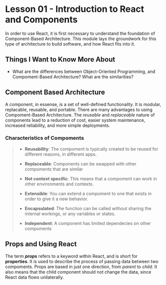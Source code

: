 # Lesson 01 - Introduction to React and Components

In order to use React, it is first necessary to understand the foundation of Component-Based Architecture. This module lays the groundwork for this type of architecture to build software, and how React fits into it.  

## Things I Want to Know More About

- What are the differences between Object-Oriented Programming, and Compoment-Based Architecture? What are the similarities?

## Component Based Architecture  

A component, in essense, is a set of well-defined functionality. It is modular, replacable, reusable, and portable. There are many advantages to using Compoment-Based Architecture. The *reusable* and *replaceable* nature of components lead to a reduction of cost, easier system maintenance, increased reliability, and more simple deployments.  

### Characteristics of Compoments

> - **Reusability**: The compoment is typically created to be reused for different reasons, in different apps.
>
> - **Replaceable**: Components can be swapped with other compoments that are similar
>
> - **Not context specific**: This means that a compoment can work in other environments and contexts.
>
> - **Extensible**: You can extend a compoment to one that exists in order to give it a new behavior.
>
> - **Encapsulated**: The function can be called without sharing the internal workings, or any variables or states.  
>  
> - **Independent**: A component has limited dependecies on other compoments

## Props and Using React

The term ***props*** refers to a keyword within React, and is short for **properties**. It is used to describe the process of passing data between two compoments. Props are based in just one direction, from *parent* to *child*. It also means that the child component should not change the data, since React data flows unilaterally.  



